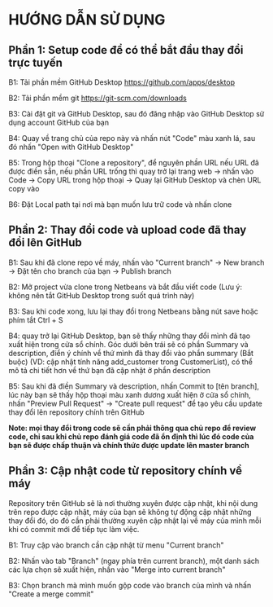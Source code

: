 # HƯỚNG DẪN SỬ DỤNG

## Phần 1: Setup code để có thể bắt đầu thay đổi trực tuyến

B1: Tải phần mềm GitHub Desktop https://github.com/apps/desktop

B2: Tải phần mềm git https://git-scm.com/downloads

B3: Cài đặt git và GitHub Desktop, sau đó đăng nhập vào GitHub Desktop sử dụng account GitHub của bạn

B4: Quay về trang chủ của repo này và nhấn nút "Code" màu xanh lá, sau đó nhấn "Open with GitHub Desktop"

B5: Trong hộp thoại "Clone a repository", để nguyên phần URL nếu URL đã được điền sẵn, nếu phần URL trống thì quay trở lại trang web -> nhấn vào Code -> Copy URL trong hộp thoại -> Quay lại GitHub Desktop và chèn URL copy vào

B6: Đặt Local path tại nơi mà bạn muốn lưu trữ code và nhấn clone

## Phần 2: Thay đổi code và upload code đã thay đổi lên GitHub

B1: Sau khi đã clone repo về máy, nhấn vào "Current branch" -> New branch -> Đặt tên cho branch của bạn -> Publish branch

B2: Mở project vừa clone trong Netbeans và bắt đầu viết code (Lưu ý: không nên tắt GitHub Desktop trong suốt quá trình này)

B3: Sau khi code xong, lưu lại thay đổi trong Netbeans bằng nút save hoặc phím tắt Ctrl + S

B4: quay trở lại GitHub Desktop, bạn sẽ thấy những thay đổi mình đã tạo xuất hiện trong cửa sổ chính. Góc dưới bên trái sẽ có phần Summary và description, điền ý chính về thứ mình đã thay đổi vào phần summary (Bắt buộc)
(VD: cập nhật tính năng add_customer trong CustomerList), có thể mô tả chi tiết hơn về thứ bạn đã cập nhật ở phần description

B5: Sau khi đã điền Summary và description, nhấn Commit to [tên branch], lúc này bạn sẽ thấy hộp thoại màu xanh dương xuất hiện ở cửa sổ chính, nhấn "Preview Pull Request" -> "Create pull request" để tạo yêu cầu 
update thay đổi lên repository chính trên GitHub

**Note: mọi thay đổi trong code sẽ cần phải thông qua chủ repo để review code, chỉ sau khi chủ repo đánh giá code đã ổn định thì lúc đó code của bạn sẽ được chấp thuận và chính thức được update lên master branch**

## Phần 3: Cập nhật code từ repository chính về máy

Repository trên GitHub sẽ là nơi thường xuyên được cập nhật, khi nội dung trên repo được cập nhật, máy của bạn sẽ không tự động cập nhật những thay đổi đó, do đó cần phải thường xuyên cập nhật lại về máy
của mình mỗi khi có commit mới để tiếp tục làm việc.


 B1: Truy cập vào branch cần cập nhật từ menu "Current branch"

 B2: Nhấn vào tab "Branch" (ngay phía trên current branch), một danh sách các lựa chọn sẽ xuất hiện, nhấn vào "Merge into current branch"

 B3: Chọn branch mà mình muốn gộp code vào branch của mình và nhấn "Create a merge commit"
